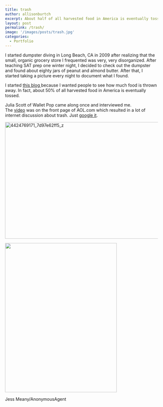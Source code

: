 ```yaml
---
title: trash
author: allisonburtch
excerpt: About half of all harvested food in America is eventually tossed. Check your nearest dumpster.
layout: post
permalink: /trash/
image: '/images/posts/trash.jpg'
categories:
  - Portfolio
---
```

I started dumpster diving in Long Beach, CA in 2009 after realizing that the small, organic grocery store I frequented was very, very disorganized. After teaching SAT prep one winter night, I decided to check out the dumpster and found about eighty jars of peanut and almond butter. After that, I started taking a picture every night to document what I found.

I started [this blog ][1]because I wanted people to see how much food is thrown away. In fact, about 50% of all harvested food in America is eventually tossed.

Julia Scott of Wallet Pop came along once and interviewed me. The [video][2] was on the front page of AOL.com which resulted in a lot of internet discussion about trash. Just [google it][3].

[<img class="alignnone  wp-image-131" alt="4424769171_7d97e62ff5_z" src="http://www.allisonburtch.net/wp-content/uploads/2013/02/4424769171_7d97e62ff5_z.jpg" width="512" height="384" />][4]

<div id="attachment_35" style="width: 378px" class="wp-caption alignnone">
  <a href="http://www.allisonburtch.net/wp-content/uploads/2013/02/dumpster.jpg"><img class=" wp-image-35 " alt="" src="http://www.allisonburtch.net/wp-content/uploads/2013/02/dumpster.jpg" width="368" height="491" /></a><p class="wp-caption-text">
    Jess Meany/AnonymousAgent
  </p>
</div>

&nbsp;

 [1]: http://thisisyourtrash.wordpress.com/
 [2]: http://bargainbabe.com/2010/03/16/bargain-babe-goes-dumpster-diving/
 [3]: https://www.google.com/#hl=en&tbo=d&sclient=psy-ab&q=%22allison+burtch%22+dumpster+diving&oq=%22allison+burtch%22+dumpster+diving&gs_l=hp.3...10219.12662.4.12883.2.2.0.0.0.0.62.111.2.2.0.les%3B..0.0...1c.1.3.psy-ab.gcbq457jJ68&pbx=1&bav=on.2,or.r_gc.r_pw.r_cp.r_qf.&bvm=bv.42553238,d.dmg&fp=ea7e351ab9da3dca&biw=1371&bih=710
 [4]: http://www.allisonburtch.net/wp-content/uploads/2013/02/4424769171_7d97e62ff5_z.jpg